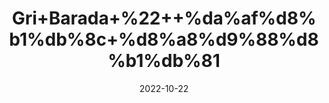 ---
title: 'Gri+Barada+%22++%da%af%d8%b1%db%8c+%d8%a8%d9%88%d8%b1%db%81'
date: '2022-10-22' 
metatag: '' 
inventory: '0' 
draft: false 
# meta description 
shortDescripton: 'Coconut+Powder+%22+It+promotes+a+Healthy+Heart+and+prevents+Anemia.'
description: 'Dry+Fruit+%da%88%d8%b1%d8%a7%d8%a6%db%8c+%d9%81%d8%b1%d9%88%d8%aa'
longdescription: ''
featured: True
# product Price
price: '250.0'
# Product Short Description
shortDescription: 'Coconut+Powder+%22+It+promotes+a+Healthy+Heart+and+prevents+Anemia.'
productID: 'ABADC0DB-2025-ED11-9968-005056B3A416'
type: 'products'
category: 'Dry+Fruit+%da%88%d8%b1%d8%a7%d8%a6%db%8c+%d9%81%d8%b1%d9%88%d8%aa' 
thumnailproduct: 'https://eraconnect.blob.core.windows.net/product-images/aminsaddiquidawakhana/ABADC0DB-2025-ED11-9968-005056B3A416.webp' 
images:
  - image: 'https://eraconnect.blob.core.windows.net/product-images/aminsaddiquidawakhana/ABADC0DB-2025-ED11-9968-005056B3A416.webp'  
Variants:
---